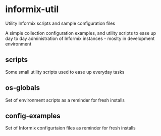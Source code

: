 informix-util
=============

Utility Informix scripts and sample configuration files

A simple collection configuration examples, and utility scripts to ease up day to day administration of Informix instances - moslty in development environment

## scripts
Some small utility scripts used to ease up everyday tasks

## os-globals
Set of environment scripts as a reminder for fresh installs

## config-examples
Set of Informix configurtaion files as reminder for fresh installs

